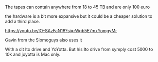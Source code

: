 The tapes can contain anywhere from 18 to 45 TB and are only 100 euro

the hardware is a bit more expansive but it could be a cheaper solution to add a third place.

https://youtu.be/lO-SAzFaN18?si=rWqb5E7mxYomgyMr

Gavin from the Slomoguys also uses it

With a dit lto drive and YoYotta.
But his lto drive from symply cost 5000 to 10k and joyotta is Mac only.
